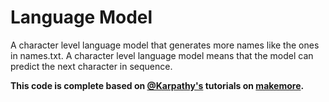 # Language Model
A character level language model that generates more names like the ones in names.txt.
A character level language model means that the model can predict the next character in sequence.

**This code is complete based on [@Karpathy's](https://github.com/karpathy) tutorials on [makemore](https://www.youtube.com/watch?v=PaCmpygFfXo&list=PLAqhIrjkxbuWI23v9cThsA9GvCAUhRvKZ).**
